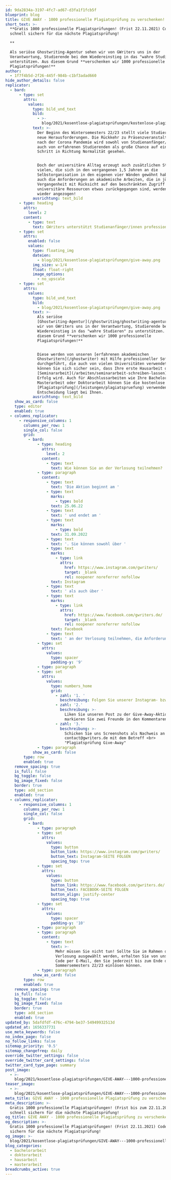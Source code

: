 ```yaml
---
id: 9da2834a-3197-4fc7-ad67-d3fa1f1fcb5f
blueprint: blog
title: GIVE AWAY - 1000 professionelle Plagiatsprüfung zu verschenken!
short_text: >-
  **Gratis 1000 professionelle Plagiatsprüfungen! (Frist 22.11.2021) Code
  schnell sichern für die nächste Plagiatsprüfung!

  **

  Als seriöse Ghostwriting-Agentur sehen wir von GWriters uns in der
  Verantwortung, Studierende bei dem Wiedereinstieg in das "wahre Studieren" zu
  unterstützen. Aus diesem Grund **verschenken wir 1000 professionelle
  Plagiatsprüfungen!**
author:
  - 1f7f4b5d-2f26-445f-984b-c1bf3adad660
hide_author_details: false
replicator:
  - bard:
      - type: set
        attrs:
          values:
            type: bild_und_text
            bild:
              - >-
                blog/2021/kosentlose-plagiatsprüfungen/kostenlose-plagiatsprufung.png
            text: >-
              Der Beginn des Wintersemesters 22/23 stellt viele Studierende vor
              neue Herausforderungen. Die Rückkehr zu Präsenzveranstaltungen
              nach der Corona Pandemie wird sowohl von Studienanfänger/innen als
              auch von erfahrenen Studierenden als große Chance auf einen
              Schritt in Richtung Normalität gesehen.


              Doch der universitäre Alltag erzeugt auch zusätzlichen Stress bei
              vielen, die sich in den vergangenen 1,5 Jahren an die
              Selbstorganisation in den eigenen vier Wänden gewöhnt haben. Und
              auch die Anforderungen an akademische Arbeiten, die in jüngster
              Vergangenheit mit Rücksicht auf den beschränkten Zugriff auf
              universitäre Ressourcen etwas zurückgegangen sind, werden nun
              wieder angezogen!
            ausrichtung: text_bild
      - type: heading
        attrs:
          level: 2
        content:
          - type: text
            text: GWriters unterstützt Studienanfänger/innen professionell
      - type: set
        attrs:
          enabled: false
          values:
            type: floating_img
            dateien:
              - blog/2021/kosentlose-plagiatsprüfungen/give-away.png
            img_size: w-1/4
            float: float-right
            image_options:
              - no_upscale
      - type: set
        attrs:
          values:
            type: bild_und_text
            bild:
              - blog/2021/kosentlose-plagiatsprüfungen/give-away.png
            text: >-
              Als seriöse
              [Ghostwriting-Agentur](/ghostwriting/ghostwriting-agentur) sehen
              wir von GWriters uns in der Verantwortung, Studierende bei dem
              Wiedereinstieg in das "wahre Studieren" zu unterstützen. Aus
              diesem Grund **verschenken wir 1000 professionelle
              Plagiatsprüfungen!**


              Diese werden von unseren [erfahrenen akademischen
              Ghostwritern](/ghostwriter) mit Hilfe professioneller Software
              durchgeführt, die auch von vielen Universitäten verwendet wird. So
              können Sie sich sicher sein, dass Ihre erste Hausarbeit oder
              [Seminararbeit](/arbeiten/seminararbeit-schreiben-lassen) ein
              Erfolg wird. Auch für Abschlussarbeiten wie Ihre Bachelorarbeit,
              Masterarbeit oder Doktorarbeit können Sie die kostenlose
              [Plagiatsprüfung](/leistungen/plagiatspruefung) verwenden, die
              Entscheidung liegt bei Ihnen.
            ausrichtung: text_bild
    show_as_card: false
    type: editor
    enabled: true
  - columns_replicator:
      - responsive_columns: 1
        columns_per_row: 1
        single_col: false
        grid:
          - bard:
              - type: heading
                attrs:
                  level: 2
                content:
                  - type: text
                    text: Wie können Sie an der Verlosung teilnehmen?
              - type: paragraph
                content:
                  - type: text
                    text: 'Die Aktion beginnt am '
                  - type: text
                    marks:
                      - type: bold
                    text: 25.06.22
                  - type: text
                    text: ' und endet am '
                  - type: text
                    marks:
                      - type: bold
                    text: 31.09.2022
                  - type: text
                    text: '. Sie können sowohl über '
                  - type: text
                    marks:
                      - type: link
                        attrs:
                          href: https://www.instagram.com/gwriters/
                          target: _blank
                          rel: noopener noreferrer nofollow
                    text: Instagram
                  - type: text
                    text: ' als auch über '
                  - type: text
                    marks:
                      - type: link
                        attrs:
                          href: https://www.facebook.com/gwriters.de/
                          target: _blank
                          rel: noopener noreferrer nofollow
                    text: Facebook
                  - type: text
                    text: ' an der Verlosung teilnehmen, die Anforderungen sind die selben:'
              - type: set
                attrs:
                  values:
                    type: spacer
                    padding-y: '9'
              - type: paragraph
              - type: set
                attrs:
                  values:
                    type: numbers_home
                    grid:
                      - zahl: '1. '
                        beschreibung: Folgen Sie unserer Instagram- bzw. Facebook- Seite
                      - zahl: '2.'
                        beschreibung: >-
                          Liken Sie unseren Post zu der Give-Away-Aktion und
                          markieren Sie zwei Freunde in den Kommentaren
                      - zahl: '3.'
                        beschreibung: >-
                          Schicken Sie uns Screenshots als Nachweis an
                          contact@gwriters.de mit dem Betreff <br>
                          "Plagiatsprüfung Give-Away"
              - type: paragraph
            show_as_card: false
        type: row
        enabled: true
    remove_spacing: true
    is_full: false
    bg_toggle: false
    bg_image_fixed: false
    border: true
    type: add_section
    enabled: true
  - columns_replicator:
      - responsive_columns: 1
        columns_per_row: 1
        single_col: false
        grid:
          - bard:
              - type: paragraph
              - type: set
                attrs:
                  values:
                    type: button
                    button_link: https://www.instagram.com/gwriters/
                    button_text: Instagram-SEITE FOLGEN
                    spacing_top: true
              - type: set
                attrs:
                  values:
                    type: button
                    button_link: https://www.facebook.com/gwriters.de/
                    button_text: FACEBOOK-SEITE FOLGEN
                    button_align: justify-center
                    spacing_top: true
              - type: set
                attrs:
                  values:
                    type: spacer
                    padding-y: '10'
              - type: paragraph
              - type: paragraph
                content:
                  - type: text
                    text: >-
                      Mehr müssen Sie nicht tun! Sollte Sie im Rahmen der
                      Verlosung ausgewählt werden, erhalten Sie von uns einen
                      Code per E-Mail, den Sie jederzeit bis zum Ende des
                      Sommersemesters 22/23 einlösen können.
              - type: paragraph
            show_as_card: false
        type: row
        enabled: true
    remove_spacing: true
    is_full: false
    bg_toggle: false
    bg_image_fixed: false
    border: true
    type: add_section
    enabled: true
updated_by: 5dafdfdf-476c-4794-be37-54949932513d
updated_at: 1656337731
use_meta_keywords: false
no_index_page: false
no_follow_links: false
sitemap_priority: '0.5'
sitemap_changefreq: daily
override_twitter_settings: false
override_twitter_card_settings: false
twitter_card_type_page: summary
post_image:
  - >-
    blog/2021/kosentlose-plagiatsprüfungen/GIVE-AWAY---1000-professionelle-Plagiatsprufung-zu-verschenken-min.jpg
teaser_image:
  - >-
    blog/2021/kosentlose-plagiatsprüfungen/GIVE-AWAY---1000-professionelle-Plagiatsprufung-zu-verschenken-min.jpg
meta_title: GIVE AWAY - 1000 professionelle Plagiatsprüfung zu verschenken!
meta_description: >-
  Gratis 1000 professionelle Plagiatsprüfungen! (Frist bis zum 22.11.2021) Code
  schnell sichern für die nächste Plagiatsprüfung!
og_title: GIVE AWAY - 1000 professionelle Plagiatsprüfung zu verschenken!
og_description: >-
  Gratis 1000 professionelle Plagiatsprüfungen! (Frist 22.11.2021) Code schnell
  sichern für die nächste Plagiatsprüfung!
og_image: >-
  blog/2021/kosentlose-plagiatsprüfungen/GIVE-AWAY---1000-professionelle-Plagiatsprufung-zu-verschenken-min.jpg
blog_categories:
  - bachelorarbeit
  - doktorarbeit
  - hausarbeit
  - masterarbeit
breadcrumbs_active: true
---
```

